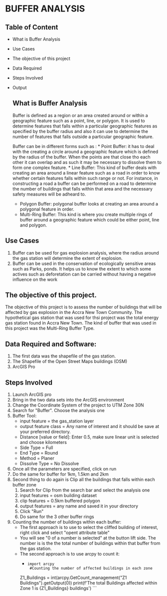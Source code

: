 # BUFFER ANALYSIS
## Table of Content
* What is Buffer Analysis
* Use Cases
* The objective of this project
* Data Required
* Steps Involved
* Output

  ## What is Buffer Analysis
  Buffer is defined as a region or an area created around or within a geographic feature such as a point, line, or polygon.
  It is used to determine features that falls within a particular geographic features as specified by the buffer radius and also it can use to determine the number of features that falls outside a particular geographic feature.

  Buffer can be in different forms such as :
      * Point Buffer: it has to deal with the creating a circle around a geographic feature which is defined by the radius of the buffer. When the points are that close tho each other it  can overlap and as such it may be necessary to dissolve them to form one complex feature.
      * Line Buffer: This kind of buffer deals with creating an area around a linear feature such as a road in order to know whether certain features falls within such range or not. For  instance, in constructing a road a buffer can be performed on a road to determine the number of buildings that falls within that area and the necessary safety measures will be  adheard to.
    * Polygon Buffer: polygonal buffer looks at creating an area around a polygonal feature in order.
    * Multi-Ring Buffer: This kind is where you create multiple rings of buffer around a geographic feature which could be either point, line and polygon.
## Use Cases
1. Buffer can be used for gas explosion analysis, where the radius around the gas station will determine the extent of explosion.
2. Buffer can be used in the conservation of ecologically sensitive areas such as Parks, ponds. It helps us to know the extent to which some actives such as deforetation can be carried without having a negative influence on the work

## The objective of this project.
The objective of this project is to assess the number of buildings that will be affected by gas explosion in the Accra New Town Community.
The hypothetical gas station that was used for thsi project was the total energy gas station found in Accra New Town.
The kind of buffer that was used in this project was the Multi-Ring Buffer Type.


## Data Required and Software:
  1. The first data was the shapefile of the gas station.
  2. The Shapefile of the Open Street Maps buildings (OSM)
  3. ArcGIS Pro 

## Steps Involved
1. Launch ArcGIS pro
2. Bring in the two data sets into the ArcGIS environment
3. Change the Coordinate System of the project to UTM Zone 30N
4. Search for "Buffer". Choose the analysis one
5. Buffer Tool:
   * input feature  = the gas_station layer
   * output feature class = Any name of interest and it should be save at your preferred directory.
   * Distance [value or field]: Enter 0.5, make sure linear unit is selected and choose kilometers
   * Side Type = Full
   * End Type = Round
   * Method = Planer
   * Dissolve Type = No Dissolve
6. Once all the parameters are specified, click on run
7. Do the same for buffer for 1km, 1.5km and 2km
8. Second thing to do again is Clip all the buildings that falls within each buffer zone
     1. Search for Clip  from the search bar and select the analysis one
     2. input features = osm building dataset
     3. clip features = 0.5km buffered polygon
     4. output features = any name and saved it in your directory
     5. Click "Run"
     6. Do same for the 3 other buffer rings
9. Counting the number of buildings within each buffer:
      * The first approach is to use to select the cliffed building of interest, right click and select "opent attribute table"
      * You will see "0 of a number is selected" at the button lift side. The number is is the the total number of buildings within that buffer from the gas station.
      * The second approach is to use arcpy to count it:
          * ```
            import arcpy
             #Counting the number of affected buildings in each zone
           Z1_Buildings = int(arcpy.GetCount_management("Z1 Buildings").getOutput(0))
           print(f'The total Buildings affected within Zone 1 is {Z1_Buildings} buildings')  ```
    
